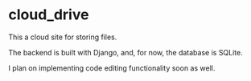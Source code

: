 # cloud_drive

This a cloud site for storing files.

The backend is built with Django, and, for now, the database is SQLite.

I plan on implementing code editing functionality soon as well.
